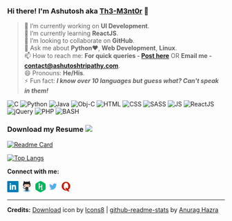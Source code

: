 ### Hi there! I'm Ashutosh aka [Th3-M3nt0r](https://ashutoshtripathy.com/) 👋 

> 🔭 I’m currently working on **UI Development**. <br/> 
> 🌱 I’m currently learning **ReactJS**. <br/>
> 👯 I’m looking to collaborate on **GitHub**. <!--- 🤔 I’m looking for help with --><br/>
> 💬 Ask me about **Python**:heart:, **Web Development**, **Linux**. <br/>
> 📫 How to reach me: **For quick queries - [Post here](https://github.com/Th3-M3nt0r/Th3-M3nt0r/issues)** OR **Email me - [contact@ashutoshtripathy.com](mailto:contact@ashutoshtripathy.com)**. <br/>
> 😄 Pronouns: **He/His**. <br/>
> ⚡ Fun fact: ***I know over 10 languages but guess what? Can't speak in them!*** 
<div>
  <img alt="C" height="50px" src="https://user-images.githubusercontent.com/38776894/129715090-ea9c18b8-e1a8-4b84-a390-ec50ba52c393.png"/>
  <img alt="Python" height="50px" src="https://user-images.githubusercontent.com/38776894/129716325-bb6b812c-e813-4803-a3cd-9b94bd404cf4.png"/>
  <img alt="Java" height="50px" src="https://user-images.githubusercontent.com/38776894/129719332-a1976a2c-cdca-4474-bd90-06d50af00285.png"/>
  <img alt="Obj-C" height="50px" src="https://user-images.githubusercontent.com/38776894/129718234-5f85e28c-fd36-42e6-b7c4-5e73363e0ad1.png"/>
  <img alt="HTML" height="50px" src="https://user-images.githubusercontent.com/38776894/129719689-dc51faaf-a295-4670-8271-a0dd26093825.png"/>
  <img alt="CSS" height="50px" src="https://user-images.githubusercontent.com/38776894/129719723-6a7c8340-91f3-4def-9b76-8d1fd647813c.png"/>
  <img alt="SASS" height="50px" src="https://user-images.githubusercontent.com/38776894/129720105-9077465b-c096-42f0-87f4-2458b254ecc8.png"/>
  <img alt="JS" height="50px" src="https://user-images.githubusercontent.com/38776894/129719754-d0473e26-c773-47dc-953d-99ec414d621b.png"/>
  <img alt="ReactJS" height="50px" src="https://user-images.githubusercontent.com/38776894/129720509-3dc10362-de46-44ec-8046-eeb3af16d1bc.png"/>
  <img alt="jQuery" height="50px" src="https://user-images.githubusercontent.com/38776894/129720272-ca90fc63-29a1-44d5-bfa5-040973ba4c61.png"/>
  <img alt="PHP" height="50px" src="https://user-images.githubusercontent.com/38776894/129717684-8a89e820-f1e6-4827-8075-322a05c1796b.png"/>
  <img alt="BASH" height="50px" src="https://user-images.githubusercontent.com/38776894/129718544-16a553dd-5bd9-4048-8ddb-60b559a97a35.png"/>
  
</div>

<!-- <img height="16px" src="https://user-images.githubusercontent.com/38776894/129335624-64650ee3-855c-4d1d-9904-bf1fd4c3802b.jpg" />  -->
### Download my Resume <a href="https://drive.google.com/uc?export=download&id=1eCQiXRKXRFhQIvCGWNyY0kV2zIuujIid"> <img height="16px" src="https://user-images.githubusercontent.com/38776894/129336598-9a20b448-660b-402e-9c4c-83d0603fd9c5.gif" /> </a>

<!-- ![Ashutosh's GitHub stats](https://github-readme-stats.vercel.app/api?username=Th3-M3nt0r&show_icons=true&theme=radical)  -->
[![Readme Card](https://github-readme-stats.vercel.app/api/pin/?username=Th3-M3nt0r&repo=Bingo-Game&theme=radical)](https://github.com/Th3-M3nt0r/Bingo-Game) 

[![Top Langs](https://github-readme-stats.vercel.app/api/top-langs/?username=Th3-M3nt0r&layout=compact&theme=radical)](https://github.com/Th3-M3nt0r/github-readme-stats) 
<br/>

**Connect with me:** 

<a href="https://www.linkedin.com/in/tripathyashutosh88/"><img height="26px" src="https://github.com/Th3-M3nt0r/Th3-M3nt0r/blob/main/assets/Linkedin-logo.png"/></a>
<a href="https://github.com/Th3-M3nt0r"><img height="26px" src="https://github.com/Th3-M3nt0r/Th3-M3nt0r/blob/main/assets/Octocat-Github-logo.png"/></a>
<a href="https://github.com/Th3-M3nt0r"><img height="26px" src="https://github.com/Th3-M3nt0r/Th3-M3nt0r/blob/main/assets/Hackerrank-logo.png"/></a>
<a href="https://twitter.com/FueraDeNada"><img height="26px" src="https://github.com/Th3-M3nt0r/Th3-M3nt0r/blob/main/assets/Twitter-logo.png"/></a>
<a href="https://www.quora.com/profile/Ashutosh-Tripathy-10"><img height="26px" src="https://github.com/Th3-M3nt0r/Th3-M3nt0r/blob/main/assets/Quora-logo.png"/></a>
<br/>
<hr/>

**Credits:** <a target="_blank" href="https://icons8.com/icon/Fv6IBmFteKFe/download">Download</a> icon by <a target="_blank" href="https://icons8.com">Icons8</a> | <a target="_blank" href="https://github.com/anuraghazra/github-readme-stats">github-readme-stats</a> by <a target="_blank" href="https://github.com/anuraghazra">Anurag Hazra</a> 
